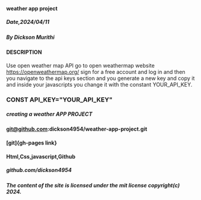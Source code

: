#### weather app project 

##### Date,2024/04/11

##### By *Dickson Murithi*


#### DESCRIPTION
Use open weather map API go to open weathermap website
https://openweathermap.org/
sign for a free account and log in and then you navigate to the api keys section and you generate a new key and copy it and inside your javascripts you change it with the constant  YOUR_API_KEY.

### CONST API_KEY="YOUR_API_KEY"

##### creating a weather APP PROJECT

####  git@github.com:dickson4954/weather-app-project.git


#### [git]{gh-pages link}

#### Html,Css,javascript,Github

##### github.com/dickson4954

##### The content of the site is licensed under the mit license copyright(c) 2024.